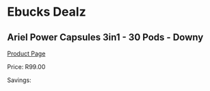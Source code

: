 
# Ebucks Dealz
## Ariel Power Capsules 3in1 - 30 Pods - Downy
[Product Page](https://www.ebucks.com/web/shop/productSelected.do?prodId=1018654978&catId=908586136)

Price: R99.00

Savings: 


	